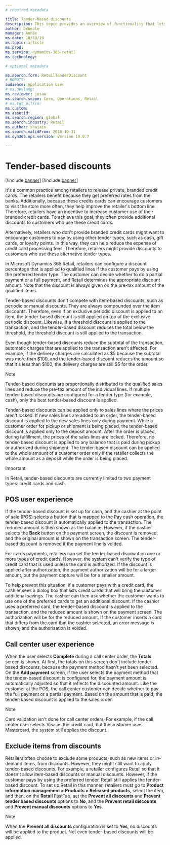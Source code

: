 ```yaml
---
# required metadata

title: Tender-based discounts
description: This topic provides an overview of functionality that lets retailers configure discounts for specific tender types.
author: bebeale
manager: AnnBe
ms.date: 10/30/19
ms.topic: article
ms.prod: 
ms.service: dynamics-365-retail
ms.technology: 

# optional metadata

ms.search.form: RetailTenderDiscount
# ROBOTS: 
audience: Application User
# ms.devlang: 
ms.reviewer: josaw
ms.search.scope: Core, Operations, Retail
# ms.tgt_pltfrm: 
ms.custom: 
ms.assetid: 
ms.search.region: global
ms.search.industry: Retail
ms.author: shajain
ms.search.validFrom: 2018-10-31
ms.dyn365.ops.version: Version 10.0.7

---
```


# Tender-based discounts

[!include [banner](includes/banner.md)]
[!include [banner](includes/preview-banner.md)]

It's a common practice among retailers to release private, branded credit cards. The retailers benefit because they get preferred rates from the banks. Additionally, because these credits cards can encourage customers to visit the store more often, they help improve the retailer's bottom line. Therefore, retailers have an incentive to increase customer use of their branded credit cards. To achieve this goal, they often provide additional discounts to customers who use these credit cards.

Alternatively, retailers who don't provide branded credit cards might want to encourage customers to pay by using other tender types, such as cash, gift cards, or loyalty points. In this way, they can help reduce the expense of credit card processing fees. Therefore, retailers might provide discounts to customers who use these alternative tender types.

In Microsoft Dynamics 365 Retail, retailers can configure a discount percentage that is applied to qualified lines if the customer pays by using the preferred tender type. The customer can decide whether to do a partial payment or a full payment, and Retail determines the appropriate discount amount. Note that the discount is always given on the pre-tax amount of the qualified items.

Tender-based discounts don't compete with item-based discounts, such as periodic or manual discounts. They are always compounded over the item discounts. Therefore, even if an exclusive periodic discount is applied to an item, the tender-based discount is still applied on top of the exclusive periodic discount. Likewise, if a threshold discount is applied to the transaction, and the tender-based discount reduces the total below the threshold, the threshold discount is still applied to the transaction.

Even though tender-based discounts reduce the subtotal of the transaction, automatic charges that are applied to the transaction aren't affected. For example, if the delivery charges are calculated as $5 because the subtotal was more than $100, and the tender-based discount reduces the amount so that it's less than $100, the delivery charges are still $5 for the order.


> [!NOTE]
> Tender-based discounts are proportionally distributed to the qualified sales lines and reduce the pre-tax amount of the individual lines. If multiple tender-based discounts are configured for a tender type (for example, cash), only the best tender-based discount is applied.

Tender-based discounts can be applied only to sales lines where the prices aren't locked. If new sales lines are added to an order, the tender-based discount is applied to the new sales lines only during payment. While a customer order for pickup or shipment is being placed, the tender-based discount is applied only to the deposit amount. After the order is placed, during fulfillment, the prices of the sales lines are locked. Therefore, no tender-based discount is applied to any balance that is paid during pickup or authorized during shipment. The tender-based discount can be applied to the whole amount of a customer order only if the retailer collects the whole amount as a deposit while the order is being placed.

> [!IMPORTANT]
> In Retail, tender-based discounts are currently limited to two payment types: credit cards and cash.

## POS user experience

If the tender-based discount is set up for cash, and the cashier at the point of sale (POS) selects a button that is mapped to the Pay cash operation, the tender-based discount is automatically applied to the transaction. The reduced amount is then shown as the balance. However, if the cashier selects the **Back** button on the payment screen, the discount is removed, and the original amount is shown on the transaction screen. The tender-based discount is removed if the payment line is voided.

For cards payments, retailers can set the tender-based discount on one or more types of credit cards. However, the system can't verify the type of credit card that is used unless the card is authorized. If the discount is applied after authorization, the payment authorization will be for a larger amount, but the payment capture will be for a smaller amount.

To help prevent this situation, if a customer pays with a credit card, the cashier sees a dialog box that lists credit cards that will bring the customer additional savings. The cashier can then ask whether the customer wants to use one of the preferred cards to get an additional discount. If the cashier uses a preferred card, the tender-based discount is applied to the transaction, and the reduced amount is shown on the payment screen. The authorization will be for the reduced amount. If the customer inserts a card that differs from the card that the cashier selected, an error message is shown, and the authorization is voided.


## Call center user experience

When the user selects **Complete** during a call center order, the **Totals** screen is shown. At first, the totals on this screen don't include tender-based discounts, because the payment method hasn't yet been selected. On the **Add payment** screen, if the user selects the payment method that the tender-based discount is configured for, the payment amount is automatically adjusted so that it reflects the discounted amount. Like the customer at the POS, the call center customer can decide whether to pay the full payment or a partial payment. Based on the amount that is paid, the tender-based discount is applied to the sales order.

> [!NOTE]
> Card validation isn't done for call center orders. For example, if the call center user selects Visa as the credit card, but the customer uses Mastercard, the system still applies the discount.

## Exclude items from discounts

Retailers often choose to exclude some products, such as new items or in-demand items, from discounts. However, they might still want to apply tender-based discounts. For example, a retailer configures Retail so that it doesn't allow item-based discounts or manual discounts. However, if the customer pays by using the preferred tender, Retail still applies the tender-based discount. To set up Retail in this manner, retailers must go to **Product information management > Products > Released products**, select the item, and then, on the **Retail** FastTab, set the **Prevent all discounts** and **Prevent tender based discounts** options to **No**, and the **Prevent retail discounts** and **Prevent manual discounts** options to **Yes**.

> [!NOTE]
> When the **Prevent all discounts** configuration is set to **Yes**, no discounts will be applied to the product. Not even tender-based discounts will be applied.
